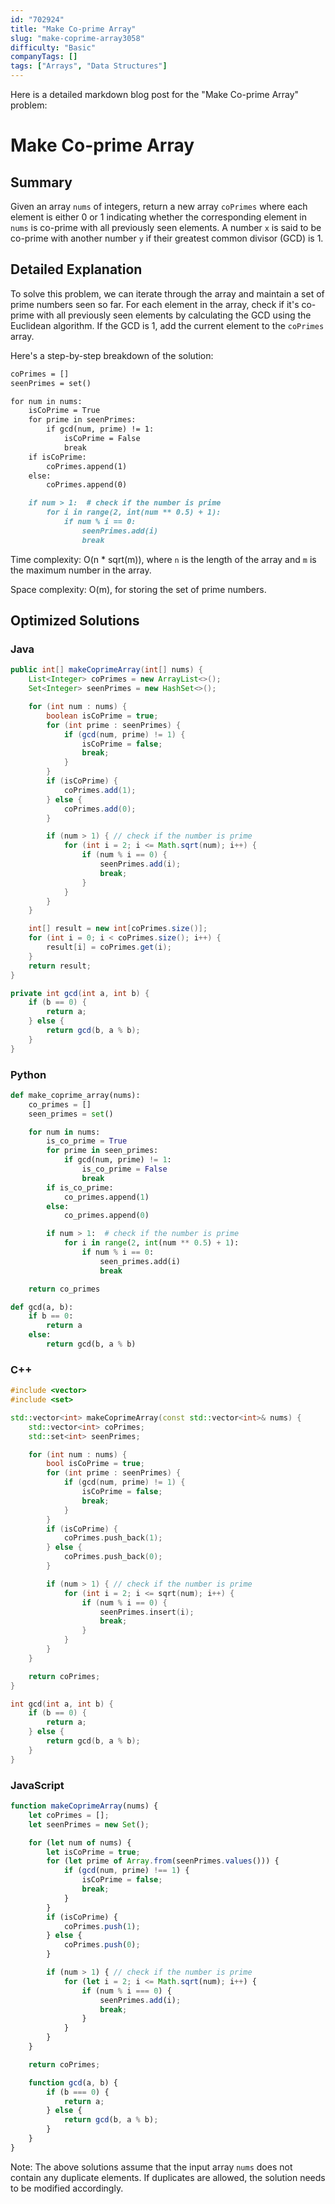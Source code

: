 ```yaml
---
id: "702924"
title: "Make Co-prime Array"
slug: "make-coprime-array3058"
difficulty: "Basic"
companyTags: []
tags: ["Arrays", "Data Structures"]
---
```


Here is a detailed markdown blog post for the "Make Co-prime Array" problem:

# Make Co-prime Array
## Summary
Given an array `nums` of integers, return a new array `coPrimes` where each element is either 0 or 1 indicating whether the corresponding element in `nums` is co-prime with all previously seen elements. A number `x` is said to be co-prime with another number `y` if their greatest common divisor (GCD) is 1.

## Detailed Explanation
To solve this problem, we can iterate through the array and maintain a set of prime numbers seen so far. For each element in the array, check if it's co-prime with all previously seen elements by calculating the GCD using the Euclidean algorithm. If the GCD is 1, add the current element to the `coPrimes` array.

Here's a step-by-step breakdown of the solution:
```markdown
coPrimes = []
seenPrimes = set()

for num in nums:
    isCoPrime = True
    for prime in seenPrimes:
        if gcd(num, prime) != 1:
            isCoPrime = False
            break
    if isCoPrime:
        coPrimes.append(1)
    else:
        coPrimes.append(0)

    if num > 1:  # check if the number is prime
        for i in range(2, int(num ** 0.5) + 1):
            if num % i == 0:
                seenPrimes.add(i)
                break
```

Time complexity: O(n * sqrt(m)), where `n` is the length of the array and `m` is the maximum number in the array.

Space complexity: O(m), for storing the set of prime numbers.

## Optimized Solutions

### Java
```java
public int[] makeCoprimeArray(int[] nums) {
    List<Integer> coPrimes = new ArrayList<>();
    Set<Integer> seenPrimes = new HashSet<>();

    for (int num : nums) {
        boolean isCoPrime = true;
        for (int prime : seenPrimes) {
            if (gcd(num, prime) != 1) {
                isCoPrime = false;
                break;
            }
        }
        if (isCoPrime) {
            coPrimes.add(1);
        } else {
            coPrimes.add(0);
        }

        if (num > 1) { // check if the number is prime
            for (int i = 2; i <= Math.sqrt(num); i++) {
                if (num % i == 0) {
                    seenPrimes.add(i);
                    break;
                }
            }
        }
    }

    int[] result = new int[coPrimes.size()];
    for (int i = 0; i < coPrimes.size(); i++) {
        result[i] = coPrimes.get(i);
    }
    return result;
}

private int gcd(int a, int b) {
    if (b == 0) {
        return a;
    } else {
        return gcd(b, a % b);
    }
}
```

### Python
```python
def make_coprime_array(nums):
    co_primes = []
    seen_primes = set()

    for num in nums:
        is_co_prime = True
        for prime in seen_primes:
            if gcd(num, prime) != 1:
                is_co_prime = False
                break
        if is_co_prime:
            co_primes.append(1)
        else:
            co_primes.append(0)

        if num > 1:  # check if the number is prime
            for i in range(2, int(num ** 0.5) + 1):
                if num % i == 0:
                    seen_primes.add(i)
                    break

    return co_primes

def gcd(a, b):
    if b == 0:
        return a
    else:
        return gcd(b, a % b)
```

### C++
```cpp
#include <vector>
#include <set>

std::vector<int> makeCoprimeArray(const std::vector<int>& nums) {
    std::vector<int> coPrimes;
    std::set<int> seenPrimes;

    for (int num : nums) {
        bool isCoPrime = true;
        for (int prime : seenPrimes) {
            if (gcd(num, prime) != 1) {
                isCoPrime = false;
                break;
            }
        }
        if (isCoPrime) {
            coPrimes.push_back(1);
        } else {
            coPrimes.push_back(0);
        }

        if (num > 1) { // check if the number is prime
            for (int i = 2; i <= sqrt(num); i++) {
                if (num % i == 0) {
                    seenPrimes.insert(i);
                    break;
                }
            }
        }
    }

    return coPrimes;
}

int gcd(int a, int b) {
    if (b == 0) {
        return a;
    } else {
        return gcd(b, a % b);
    }
}
```

### JavaScript
```javascript
function makeCoprimeArray(nums) {
    let coPrimes = [];
    let seenPrimes = new Set();

    for (let num of nums) {
        let isCoPrime = true;
        for (let prime of Array.from(seenPrimes.values())) {
            if (gcd(num, prime) !== 1) {
                isCoPrime = false;
                break;
            }
        }
        if (isCoPrime) {
            coPrimes.push(1);
        } else {
            coPrimes.push(0);
        }

        if (num > 1) { // check if the number is prime
            for (let i = 2; i <= Math.sqrt(num); i++) {
                if (num % i === 0) {
                    seenPrimes.add(i);
                    break;
                }
            }
        }
    }

    return coPrimes;

    function gcd(a, b) {
        if (b === 0) {
            return a;
        } else {
            return gcd(b, a % b);
        }
    }
}
```

Note: The above solutions assume that the input array `nums` does not contain any duplicate elements. If duplicates are allowed, the solution needs to be modified accordingly.